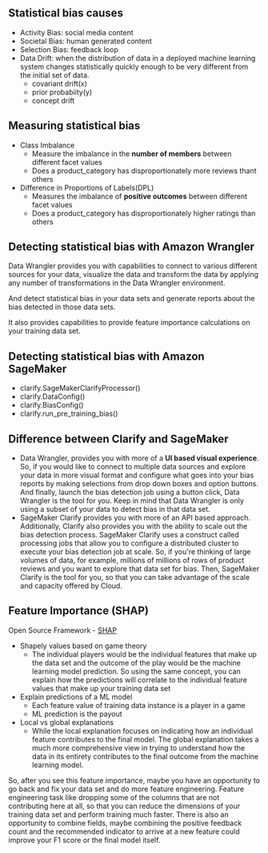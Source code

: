 ## Statistical bias causes
- Activity Bias: social media content
- Societal Bias: human generated content
- Selection Bias: feedback loop
- Data Drift: when the distribution of data in a deployed machine learning system changes statistically quickly enough to be very different from the initial set of data.
  - covariant drift(x)
  - prior probabiity(y)
  - concept drift

## Measuring statistical bias
- Class Imbalance
  - Measure the imbalance in the **number of members** between different facet values
  - Does a product_category has disproportionately more reviews thant others
- Difference in Proportions of Labels(DPL)
  - Measures the imbalance of **positive outcomes** between different facet values
  - Does a product_category has disproportionately higher ratings than others

## Detecting statistical bias with Amazon Wrangler
Data Wrangler provides you with capabilities to connect to various different sources for your data, visualize the data and transform the data by applying any number of transformations in the Data Wrangler environment. 

And detect statistical bias in your data sets and generate reports about the bias detected in those data sets. 

It also provides capabilities to provide feature importance calculations on your training data set.
## Detecting statistical bias with Amazon SageMaker
- clarify.SageMakerClarifyProcessor()
- clarify.DataConfig()
- clarify.BiasConfig()
- clarify.run_pre_training_bias()

## Difference between Clarify and SageMaker
- Data Wrangler, provides you with more of a **UI based visual experience**. So, if you would like to connect to multiple data sources and explore your data in more visual format and configure what goes into your bias reports by making selections from drop down boxes and option buttons. And finally, launch the bias detection job using a button click, Data Wrangler is the tool for you. Keep in mind that Data Wrangler is only using a subset of your data to detect bias in that data set.
- SageMaker Clarify provides you with more of an API based approach. Additionally, Clarify also provides you with the ability to scale out the bias detection process. SageMaker Clarify uses a construct called processing jobs that allow you to configure a distributed cluster to execute your bias detection job at scale. So, if you're thinking of large volumes of data, for example, millions of millions of rows of product reviews and you want to explore that data set for bias. Then, SageMaker Clarify is the tool for you, so that you can take advantage of the scale and capacity offered by Cloud.

## Feature Importance (SHAP)
Open Source Framework - [SHAP](https://shap.readthedocs.io/en/latest/)
- Shapely values based on game theory
  - The individual players would be the individual features that make up the data set and the outcome of the play would be the machine learning model prediction. So using the same concept, you can explain how the predictions will correlate to the individual feature values that make up your training data set
- Explain predictions of a ML model
  - Each feature value of training data instance is a player in a game
  - ML prediction is the payout
- Local vs global explanations
  - While the local explanation focuses on indicating how an individual feature contributes to the final model. The global explanation takes a much more comprehensive view in trying to understand how the data in its entirety contributes to the final outcome from the machine learning model.

So, after you see this feature importance, maybe you have an opportunity to go back and fix your data set and do more feature engineering. Feature engineering task like dropping some of the columns that are not contributing here at all, so that you can reduce the dimensions of your training data set and perform training much faster. There is also an opportunity to combine fields, maybe combining the positive feedback count and the recommended indicator to arrive at a new feature could improve your F1 score or the final model itself.
